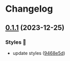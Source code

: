 # Changelog

## [0.1.1](https://github.com/hbstack/syntax-highlighting/compare/styles/trac/v0.1.0...styles/trac/v0.1.1) (2023-12-25)


### Styles 🎨

* update styles ([9468e5d](https://github.com/hbstack/syntax-highlighting/commit/9468e5d054f6c1775a1966bcf308506cebd2f804))

